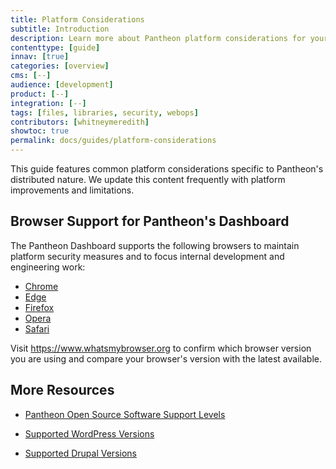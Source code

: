 ```yaml
---
title: Platform Considerations
subtitle: Introduction
description: Learn more about Pantheon platform considerations for your Drupal or WordPress sites.
contenttype: [guide]
innav: [true]
categories: [overview]
cms: [--]
audience: [development]
product: [--]
integration: [--]
tags: [files, libraries, security, webops]
contributors: [whitneymeredith]
showtoc: true
permalink: docs/guides/platform-considerations
---
```


This guide features common platform considerations specific to Pantheon's distributed nature. We update this content frequently with platform improvements and limitations.

## Browser Support for Pantheon's Dashboard

The Pantheon Dashboard supports the following browsers to maintain platform security measures and to focus internal development and engineering work: 

  - [Chrome](https://chromereleases.googleblog.com/search/label/chrome)
  - [Edge](https://en.wikipedia.org/wiki/Microsoft_Edge#New_Edge_release_history)
  - [Firefox](https://en.wikipedia.org/wiki/Firefox_version_history#Current_supported_official_releases)
  - [Opera](https://en.wikipedia.org/wiki/History_of_the_Opera_web_browser#Release_compatibility)
  - [Safari](https://en.wikipedia.org/wiki/Safari_version_history#Version_compatibility)

Visit <https://www.whatsmybrowser.org> to confirm which browser version you are using and compare your browser's version with the latest available.


## More Resources

- [Pantheon Open Source Software Support Levels](/oss-support-levels)

- [Supported WordPress Versions](/supported-wp)

- [Supported Drupal Versions](/supported-drupal)
